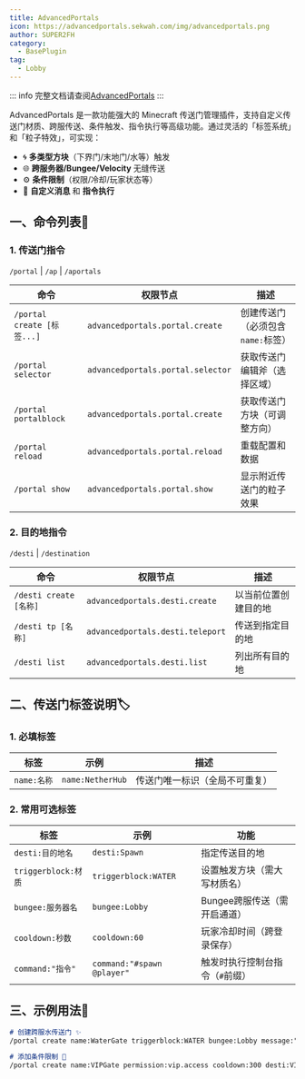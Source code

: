 ```yaml
---
title: AdvancedPortals
icon: https://advancedportals.sekwah.com/img/advancedportals.png
author: SUPER2FH
category:
  - BasePlugin
tag: 
  - Lobby
---
```




::: info 完整文档请查阅[AdvancedPortals](https://advancedportals.sekwah.com/docs/commands)
:::



AdvancedPortals 是一款功能强大的 Minecraft 传送门管理插件，支持自定义传送门材质、跨服传送、条件触发、指令执行等高级功能。通过灵活的「标签系统」和「粒子特效」，可实现：

- 🌀 **多类型方块**（下界门/末地门/水等）触发
- 🌐 **跨服务器/Bungee/Velocity** 无缝传送
- ⚙️ **条件限制**（权限/冷却/玩家状态等）
- 💬 **自定义消息** 和 **指令执行**



## **一、命令列表📜**

### **1. 传送门指令**

 `/portal` | `/ap` | `/aportals`

| 命令                       | 权限节点                          | 描述                              |
| -------------------------- | --------------------------------- | --------------------------------- |
| `/portal create [标签...]` | `advancedportals.portal.create`   | 创建传送门（必须包含`name:`标签） |
| `/portal selector`         | `advancedportals.portal.selector` | 获取传送门编辑斧（选择区域）      |
| `/portal portalblock`      | `advancedportals.portal.create`   | 获取传送门方块（可调整方向）      |
| `/portal reload`           | `advancedportals.portal.reload`   | 重载配置和数据                    |
| `/portal show`             | `advancedportals.portal.show`     | 显示附近传送门的粒子效果          |

### **2. 目的地指令** 

`/desti` | `/destination`

| 命令                   | 权限节点                         | 描述                 |
| ---------------------- | -------------------------------- | -------------------- |
| `/desti create [名称]` | `advancedportals.desti.create`   | 以当前位置创建目的地 |
| `/desti tp [名称]`     | `advancedportals.desti.teleport` | 传送到指定目的地     |
| `/desti list`          | `advancedportals.desti.list`     | 列出所有目的地       |

## **二、传送门标签说明🏷️**

### **1. 必填标签**
| 标签        | 示例             | 描述                           |
| ----------- | ---------------- | ------------------------------ |
| `name:名称` | `name:NetherHub` | 传送门唯一标识（全局不可重复） |

### **2. 常用可选标签**
| 标签                | 示例                       | 功能                            |
| ------------------- | -------------------------- | ------------------------------- |
| `desti:目的地名`    | `desti:Spawn`              | 指定传送目的地                  |
| `triggerblock:材质` | `triggerblock:WATER`       | 设置触发方块（需大写材质名）    |
| `bungee:服务器名`   | `bungee:Lobby`             | Bungee跨服传送（需开启通道）    |
| `cooldown:秒数`     | `cooldown:60`              | 玩家冷却时间（跨登录保存）      |
| `command:"指令"`    | `command:"#spawn @player"` | 触发时执行控制台指令（`#`前缀） |

## **三、示例用法🌟**
```markdown
# 创建跨服水传送门 ✨
/portal create name:WaterGate triggerblock:WATER bungee:Lobby message:"&a传送至大厅服务器！"

# 添加条件限制 🔐
/portal create name:VIPGate permission:vip.access cooldown:300 desti:VIPZone
```
